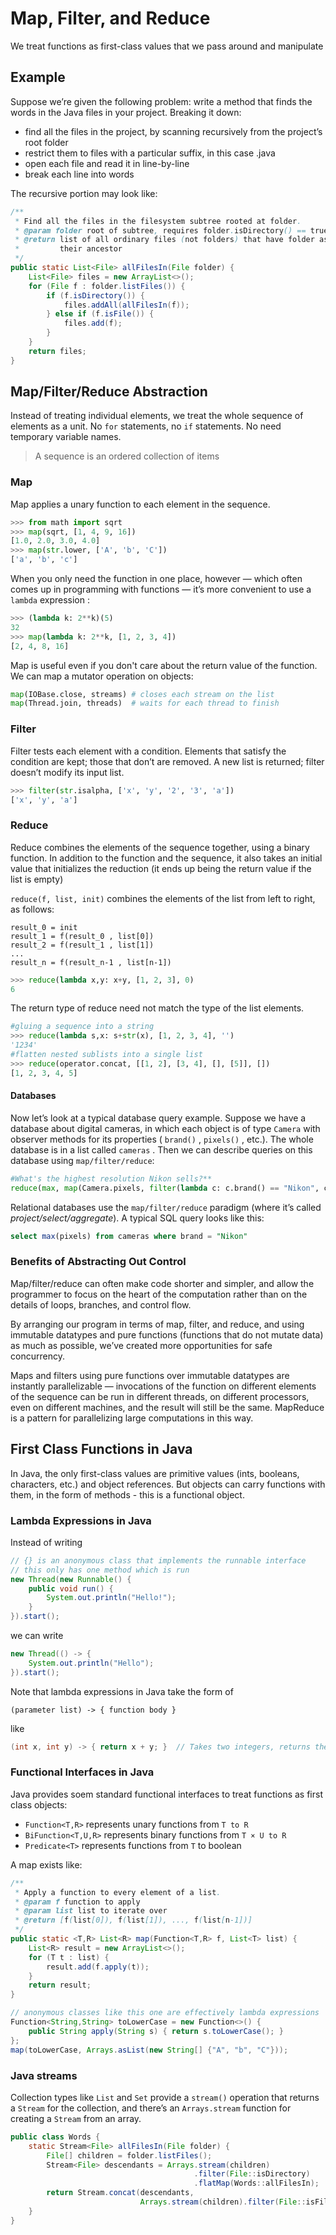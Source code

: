 # Map, Filter, and Reduce

We treat functions as first-class values that we pass around and manipulate

## Example

Suppose we’re given the following problem: write a method that finds the words in the Java files in your project. Breaking it down:

- find all the files in the project, by scanning recursively from the project’s root folder
- restrict them to files with a particular suffix, in this case .java
- open each file and read it in line-by-line
- break each line into words

The recursive portion may look like:

```java
/**
 * Find all the files in the filesystem subtree rooted at folder.
 * @param folder root of subtree, requires folder.isDirectory() == true
 * @return list of all ordinary files (not folders) that have folder as
 *         their ancestor
 */
public static List<File> allFilesIn(File folder) {
    List<File> files = new ArrayList<>();
    for (File f : folder.listFiles()) {
        if (f.isDirectory()) {
            files.addAll(allFilesIn(f));
        } else if (f.isFile()) {
            files.add(f);
        }
    }
    return files;
}
```

## Map/Filter/Reduce Abstraction

Instead of treating individual elements, we treat the whole sequence of elements as a unit. No `for` statements, no `if` statements. No need temporary variable names.

> A sequence is an ordered collection of items

### Map

Map applies a unary function to each element in the sequence.

```python
>>> from math import sqrt
>>> map(sqrt, [1, 4, 9, 16])
[1.0, 2.0, 3.0, 4.0]
>>> map(str.lower, ['A', 'b', 'C'])
['a', 'b', 'c']
```

When you only need the function in one place, however — which often comes up in programming with functions — it’s more convenient to use a `lambda` expression :

```python
>>> (lambda k: 2**k)(5)
32
>>> map(lambda k: 2**k, [1, 2, 3, 4])
[2, 4, 8, 16]
```

Map is useful even if you don't care about the return value of the function. We can map a mutator operation on objects:

```python
map(IOBase.close, streams) # closes each stream on the list
map(Thread.join, threads)  # waits for each thread to finish
```

### Filter

Filter tests each element with a condition. Elements that satisfy the condition are kept; those that don’t are removed. A new list is returned; filter doesn’t modify its input list.

```python
>>> filter(str.isalpha, ['x', 'y', '2', '3', 'a']) 
['x', 'y', 'a']
```

### Reduce

Reduce combines the elements of the sequence together, using a binary function. In addition to the function and the sequence, it also takes an initial value that initializes the reduction (it ends up being the return value if the list is empty)

`reduce(f, list, init)` combines the elements of the list from left to right, as follows:

```
result_0 = init
result_1 = f(result_0 , list[0])
result_2 = f(result_1 , list[1])
...
result_n = f(result_n-1 , list[n-1])
```

```python
>>> reduce(lambda x,y: x+y, [1, 2, 3], 0)
6
```

The return type of reduce need not match the type of the list elements.

```python
#gluing a sequence into a string
>>> reduce(lambda s,x: s+str(x), [1, 2, 3, 4], '') 
'1234'
#flatten nested sublists into a single list
>>> reduce(operator.concat, [[1, 2], [3, 4], [], [5]], [])
[1, 2, 3, 4, 5]
```

#### Databases

Now let’s look at a typical database query example. Suppose we have a database about digital cameras, in which each object is of type `Camera` with observer methods for its properties ( `brand()` , `pixels()` ,  etc.). The whole database is in a list called `cameras` . Then we can describe queries on this database using `map/filter/reduce`:

```python
#What's the highest resolution Nikon sells?**
reduce(max, map(Camera.pixels, filter(lambda c: c.brand() == "Nikon", cameras)))
```

Relational databases use the `map/filter/reduce` paradigm (where it’s called *project/select/aggregate*). A typical SQL query looks like this:

```SQL
select max(pixels) from cameras where brand = "Nikon"
```

### Benefits of Abstracting Out Control

Map/filter/reduce can often make code shorter and simpler, and allow the programmer to focus on the heart of the computation rather than on the details of loops, branches, and control flow.

By arranging our program in terms of map, filter, and reduce, and using immutable datatypes and pure functions (functions that do not mutate data) as much as possible, we’ve created more opportunities for safe concurrency. 

Maps and filters using pure functions over immutable datatypes are instantly parallelizable — invocations of the function on different elements of the sequence can be run in different threads, on different processors, even on different machines, and the result will still be the same. MapReduce is a pattern for parallelizing large computations in this way.

## First Class Functions in Java

In Java, the only first-class values are primitive values (ints, booleans, characters, etc.) and object references. But objects can carry functions with them, in the form of methods - this is a functional object.

### Lambda Expressions in Java
Instead of writing

```java
// {} is an anonymous class that implements the runnable interface
// this only has one method which is run
new Thread(new Runnable() {
    public void run() {
        System.out.println("Hello!");
    }
}).start();
```

we can write

```java
new Thread(() -> {
    System.out.println("Hello");
}).start();
```

Note that lambda expressions in Java take the form of
```
(parameter list) -> { function body }
```
like
```java
(int x, int y) -> { return x + y; }  // Takes two integers, returns their sum
```

### Functional Interfaces in Java

Java provides soem standard functional interfaces to treat functions as first class objects:

- `Function<T,R>` represents unary functions from `T to R`
- `BiFunction<T,U,R>` represents binary functions from `T × U to R`
- `Predicate<T>` represents functions from `T` to boolean

A map exists like:
```java
/**
 * Apply a function to every element of a list.
 * @param f function to apply
 * @param list list to iterate over
 * @return [f(list[0]), f(list[1]), ..., f(list[n-1])]
 */
public static <T,R> List<R> map(Function<T,R> f, List<T> list) {
    List<R> result = new ArrayList<>();
    for (T t : list) {
        result.add(f.apply(t));
    }
    return result;
}
```

```java
// anonymous classes like this one are effectively lambda expressions
Function<String,String> toLowerCase = new Function<>() {
    public String apply(String s) { return s.toLowerCase(); }
};
map(toLowerCase, Arrays.asList(new String[] {"A", "b", "C"}));
```

### Java streams

Collection types like `List` and `Set` provide a `stream()` operation that returns a `Stream` for the collection, and there’s an `Arrays.stream` function for creating a `Stream` from an array.

```java
public class Words {
    static Stream<File> allFilesIn(File folder) {
        File[] children = folder.listFiles();
        Stream<File> descendants = Arrays.stream(children)
                                         .filter(File::isDirectory)
                                         .flatMap(Words::allFilesIn);
        return Stream.concat(descendants,
                             Arrays.stream(children).filter(File::isFile));
    }
}
```